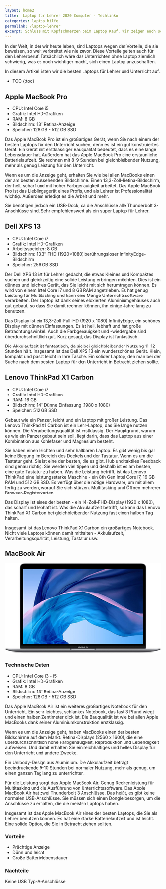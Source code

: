 ```yaml
---
layout: home2
title:  Laptop für Lehrer 2020 Computer - Techlinko
categories: laptop hilfe
permalink: /laptop-lehrer
excerpt: Schluss mit Kopfschmerzen beim Laptop Kauf. Wir zeigen euch schnell und einfach aus was es bei einem Laptop für die Buchführung bzw. das Rechnungswesen ankommt.
---
```


In der Welt, in der wir heute leben, sind Laptops wegen der Vorteile, die sie beweisen, so weit verbreitet wie nie zuvor. Diese Vorteile gelten auch für den Lehrerberuf. Tatsächlich wäre das Unterrichten ohne Laptop ziemlich schwierig, was es noch wichtiger macht, sich einen Laptop anzuschaffen.

In diesem Artikel listen wir die besten Laptops für Lehrer und Unterricht auf.

* TOC
{:toc}

## Apple MacBook Pro

* CPU: Intel Core i5
* Grafik: Intel HD-Grafiken
* RAM: 8 GB
* Bildschirm: 13″ Retina-Anzeige
* Speicher: 128 GB - 512 GB SSD 

Das Apple MacBook Pro ist ein großartiges Gerät, wenn Sie nach einem der besten Laptops für den Unterricht suchen, denn es ist ein gut konstruiertes Gerät. Ein Gerät mit erstklassiger Bauqualität bedeutet, dass es eine lange Lebensdauer hat.
Außerdem hat das Apple MacBook Pro eine erstaunliche Batterielaufzeit. Sie rechnen mit 8-9 Stunden bei gleichbleibender Nutzung, mehr als genug Leistung für den Unterricht.

Wenn es um die Anzeige geht, erhalten Sie wie bei allen MacBooks einen der am besten aussehenden Bildschirme. Einen 13,3-Zoll-Retina-Bildschirm, der hell, scharf und mit hoher Farbgenauigkeit arbeitet.
Das Apple MacBook Pro ist das Lieblingsgerät eines Profis, und als Lehrer ist Professionalität wichtig. Außerdem erledigt es die Arbeit und mehr.

Sie benötigen jedoch ein USB-Dock, da die Anschlüsse alle Thunderbolt 3-Anschlüsse sind.
Sehr empfehlenswert als ein super Laptop für Lehrer.

## Dell XPS 13

* CPU: Intel Core i7
* Grafik: Intel HD-Grafiken 
* Arbeitsspeicher: 8 GB 
* Bildschirm: 13.3″ FHD (1920×1080) berührungsloser InfinityEdge-Bildschirm 
* Speicher: 256 GB SSD


Der Dell XPS 13 ist für Lehrer gedacht, die etwas Kleines und Kompaktes suchen und gleichzeitig eine solide Leistung erbringen möchten.
Dies ist ein dünnes und leichtes Gerät, das Sie leicht mit sich herumtragen können. Es wird von einem Intel Core i7 und 8 GB RAM angetrieben. Es hat genug Leistung für Multitasking und kann eine Menge Unterrichtssoftware verarbeiten.
Der Laptop ist dank seines eloxierten Aluminiumgehäuses auch gut gebaut, so dass Sie damit rechnen können, ihn einige Jahre lang zu benutzen.

Das Display ist ein 13,3-Zoll-Full-HD (1920 x 1080) InfinityEdge, ein schönes Display mit dünnen Einfassungen. Es ist hell, lebhaft und hat große Betrachtungswinkel. Auch die Farbgenauigkeit und -wiedergabe sind überdurchschnittlich gut. Kurz gesagt, das Display ist fantastisch.

Die Akkulaufzeit ist fantastisch, da sie bei gleichbleibender Nutzung 11-12 Stunden hält.
Insgesamt ist das Dell XPS 13 ein wunderschönes Gerät. Klein, kompakt und passt leicht in Ihre Tasche. Ein solider Laptop, den man bei der Suche nach dem besten Laptop für den Unterricht in Betracht ziehen sollte.

## Lenovo ThinkPad X1 Carbon

* CPU: Intel Core i7
* Grafik: Intel HD-Grafiken
* RAM: 16 GB
* Bildschirm: 14″ Dünne Einfassung (1980 x 1080)
* Speicher: 512 GB SSD 

Gebaut wie ein Panzer, leicht und ein Laptop mit großer Leistung. Das Lenovo ThinkPad X1 Carbon ist ein Lehr-Laptop, das Sie lange nutzen können.
Die Verarbeitungsqualität ist erstklassig. Der Hauptgrund, warum es wie ein Panzer gebaut sein soll, liegt darin, dass das Laptop aus einer Kombination aus Kohlefaser und Magnesium besteht.

Sie haben einen leichten und sehr haltbaren Laptop. Es gibt wenig bis gar keine Biegung im Bereich des Deckels und der Tastatur.
Wenn es um die Tastatur geht. Sie ist eine der besten, die es gibt.
Hub und taktiles Feedback sind genau richtig. Sie werden viel tippen und deshalb ist es am besten, eine gute Tastatur zu haben.
Was die Leistung betrifft, ist das Lenovo ThinkPad eine leistungsstarke Maschine - ein 8th Gen Intel Core i7, 16 GB RAM und 512 GB SSD. Es verfügt über die nötige Hardware, um mit allem fertig zu werden, worauf Sie sich stürzen. Multitasking und Öffnen mehrerer Browser-Registerkarten.

Das Display ist eines der besten - ein 14-Zoll-FHD-Display (1920 x 1080), das scharf und lebhaft ist.
Was die Akkulaufzeit betrifft, so kann das Lenovo ThinkPad X1 Carbon bei gleichbleibender Nutzung fast einen halben Tag halten. 

Insgesamt ist das Lenovo ThinkPad X1 Carbon ein großartiges Notebook. Nicht viele Laptops können damit mithalten - Akkulaufzeit, Verarbeitungsqualität, Leistung, Tastatur usw.

## MacBook Air

<img src="/macbook-air-lehrer.jpg" alt="macbook air für lehrer">

### Technische Daten

* CPU: Intel Core i3 - i5
* Grafik: Intel HD-Grafiken
* RAM: 8 GB
* Bildschirm: 13″ Retina-Anzeige
* Speicher: 128 GB - 512 GB SSD 

Das Apple MacBook Air ist ein weiteres großartiges Notebook für den Unterricht. Ein sehr leichtes, schlankes Notebook, das fast 3 Pfund wiegt und einen halben Zentimeter dick ist. Die Bauqualität ist wie bei allen Apple MacBooks dank seiner Aluminiumkonstruktion erstklassig. 

Wenn es um die Anzeige geht, haben MacBooks einen der besten Bildschirme auf dem Markt. Retina-Displays (2560 x 1600), die eine überdurchschnittlich hohe Farbgenauigkeit, Reproduktion und Lebendigkeit aufweisen.
Und damit erhalten Sie ein reichhaltiges und helles Display für den Unterricht und andere Zwecke. 

Ein Unibody-Design aus Aluminium. Die Akkulaufzeit beträgt beeindruckende 9-10 Stunden bei normaler Nutzung, mehr als genug, um einen ganzen Tag lang zu unterrichten. 

Für die Leistung sorgt das Apple MacBook Air. Genug Rechenleistung für Multitasking und die Ausführung von Unterrichtssoftware.
Das Apple MacBook Air hat zwei Thunderbolt 3 Anschlüsse. Das heißt, es gibt keine normalen USB-Anschlüsse. Sie müssen sich einen Dongle besorgen, um die Anschlüsse zu erhalten, die die meisten Laptops haben. 

Insgesamt ist das Apple MacBook Air eines der besten Laptops, die Sie als Lehrer benutzen können. Es hat eine starke Batterielaufzeit und ist leicht. Eine solide Option, die Sie in Betracht ziehen sollten.

### Vorteile

* Prächtige Anzeige
* Dünn und leicht
* Große Batterielebensdauer


### Nachteile

Keine USB Typ-A-Anschlüsse
